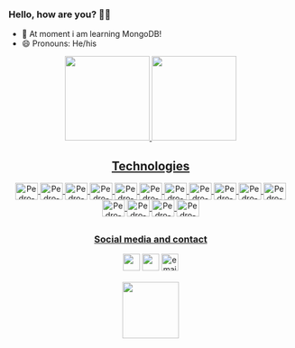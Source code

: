 <h3> Hello, how are you? 👋🤙 </h3>

<ul>
  <li> 🌱 At moment i am learning MongoDB! </li>
<!--   <li> 🏗️ Here you can find my portfolio, just access: pllsg96.github.io -->
  <li> 😄 Pronouns: He/his </li>
</ul>

<div align="center">
  <a href="https://github.com/pllsg96">
  <img height="150em" src="https://github-readme-stats.vercel.app/api?username=pllsg96&show_icons=true&theme=vision-friendly-dark&include_all_commits=true&count_private=true">
  <img height="150em" src="https://github-readme-stats.vercel.app/api/top-langs/?username=pllsg96&layout=compact&langs_count=10&theme=vision-friendly-dark">
</div>
  
  ##
  <div align="center">
    <h2>Technologies</h2>
    <img align="center" alt="Pedro-HTML" height="30px" width="40px" src="https://cdn.jsdelivr.net/gh/devicons/devicon/icons/html5/html5-original.svg">
    <img align="center" alt="Pedro-CSS" height="30px" width="40px" src="https://cdn.jsdelivr.net/gh/devicons/devicon/icons/css3/css3-original.svg">
    <img align="center" alt="Pedro-JS" height="30px" width="40px" src="https://cdn.jsdelivr.net/gh/devicons/devicon/icons/javascript/javascript-original.svg">
    <img align="center" alt="Pedro-React" height="30px" width="40px" src="https://cdn.jsdelivr.net/gh/devicons/devicon/icons/react/react-original.svg">
    <img align="center" alt="Pedro-C" height="30px" width="40px" src="https://cdn.jsdelivr.net/gh/devicons/devicon/icons/c/c-original.svg">
    <img align="center" alt="Pedro-Linux" height="30px" width="40px" src="https://cdn.jsdelivr.net/gh/devicons/devicon/icons/linux/linux-original.svg">
    <img align="center" alt="Pedro-Redux" height="30px" width="40px" src="https://cdn.jsdelivr.net/gh/devicons/devicon/icons/redux/redux-original.svg">
    <img align="center" alt="Pedro-Bootstrap" height="30px" width="40px" src="https://cdn.jsdelivr.net/gh/devicons/devicon/icons/bootstrap/bootstrap-original.svg">
    <img align="center" alt="Pedro-Jest" height="30px" width="40px" src="https://cdn.jsdelivr.net/gh/devicons/devicon/icons/jest/jest-plain.svg">
    <img align="center" alt="Pedro-Typescript" height="30px" width="40px" src="https://cdn.jsdelivr.net/gh/devicons/devicon/icons/typescript/typescript-original.svg">
    <img align="center" alt="Pedro-Docker" height="30px" width="40px" src="https://cdn.jsdelivr.net/gh/devicons/devicon/icons/docker/docker-original-wordmark.svg">
    <img align="center" alt="Pedro-Nodejs" height="30px" width="40px" src="https://cdn.jsdelivr.net/gh/devicons/devicon/icons/nodejs/nodejs-original.svg">
    <img align="center" alt="Pedro-Mysql" height="30px" width="40px" src="https://cdn.jsdelivr.net/gh/devicons/devicon/icons/mysql/mysql-original-wordmark.svg">
    <img align="center" alt="Pedro-mongoDB" height="30px" width="40px" src="https://cdn.jsdelivr.net/gh/devicons/devicon/icons/mongodb/mongodb-original-wordmark.svg">
    <img align="center" alt="Pedro-arduino" height="30px" width="40px" src="https://cdn.jsdelivr.net/gh/devicons/devicon/icons/arduino/arduino-original-wordmark.svg">
   
  </div>  
  
  ##
  <div align ="center">
    <h3> Social media and contact </h3>
    <a href="https://www.linkedin.com/in/pllsg96/" target="_blank"> <img height="30px" target="_blank" src="https://img.shields.io/badge/LinkedIn-0077B5?style=for-the-badge&logo=linkedin&logoColor=white"></a>
    <a href="https://www.instagram.com/pedrogz96/" target="_blank"><img height="30px" target="_blank" src="https://img.shields.io/badge/Instagram-E4405F?style=for-the-badge&logo=instagram&logoColor=white"></a>
    <a href = "mailto:pedroluizlsg@gmail.com" target="_blank"><img height="30px" target="_blank" src = "https://img.shields.io/badge/Gmail-D14836?style=for-the-badge&logo=gmail&logoColor=white" alt="email-pedro-button"></a>
    <br><br>
    <img height="100px" src="https://c.tenor.com/t25bzXBi65kAAAAC/workworkwork-typingcat.gif" alt="">
      
  </div>
  
